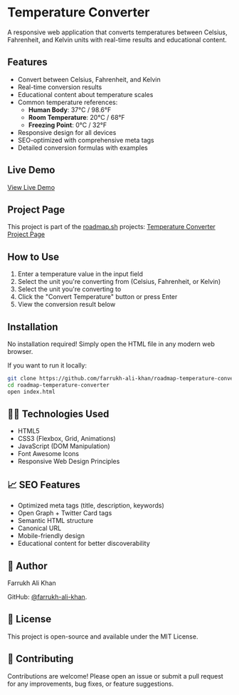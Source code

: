 # Temperature Converter

A responsive web application that converts temperatures between Celsius, Fahrenheit, and Kelvin units with real-time results and educational content.

## Features

- Convert between Celsius, Fahrenheit, and Kelvin
- Real-time conversion results
- Educational content about temperature scales
- Common temperature references:
  - **Human Body**: 37°C / 98.6°F
  - **Room Temperature**: 20°C / 68°F
  - **Freezing Point**: 0°C / 32°F
- Responsive design for all devices
- SEO-optimized with comprehensive meta tags
- Detailed conversion formulas with examples

## Live Demo

[View Live Demo](https://farrukh-ali-khan.github.io/roadmap-temperature-converter/)

## Project Page

This project is part of the [roadmap.sh](https://roadmap.sh) projects:
[Temperature Converter Project Page](https://roadmap.sh/projects/temperature-converter)

## How to Use

1. Enter a temperature value in the input field
2. Select the unit you're converting from (Celsius, Fahrenheit, or Kelvin)
3. Select the unit you're converting to
4. Click the "Convert Temperature" button or press Enter
5. View the conversion result below

## Installation

No installation required! Simply open the HTML file in any modern web browser.

If you want to run it locally:

```bash
git clone https://github.com/farrukh-ali-khan/roadmap-temperature-converter.git
cd roadmap-temperature-converter
open index.html
```

## 🧑‍💻 Technologies Used

- HTML5
- CSS3 (Flexbox, Grid, Animations)
- JavaScript (DOM Manipulation)
- Font Awesome Icons
- Responsive Web Design Principles

## 📈 SEO Features

- Optimized meta tags (title, description, keywords)
- Open Graph + Twitter Card tags
- Semantic HTML structure
- Canonical URL
- Mobile-friendly design
- Educational content for better discoverability

## 👤 Author

Farrukh Ali Khan

GitHub: [@farrukh-ali-khan](https://github.com/farrukh-ali-khan).

## 📄 License

This project is open-source and available under the MIT License.

## 🤝 Contributing

Contributions are welcome!
Please open an issue or submit a pull request for any improvements, bug fixes, or feature suggestions.
